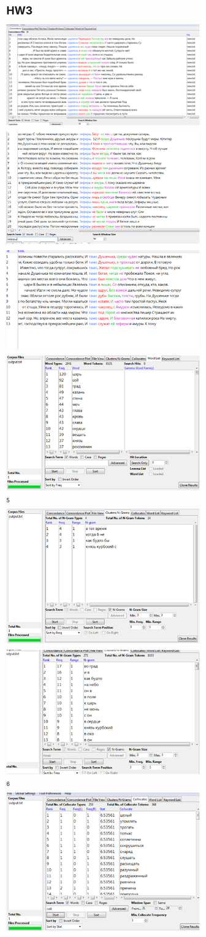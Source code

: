 # HW3

![](pic1.PNG) 

![](pic2.PNG)

![](pic3.PNG)

![](pic4.PNG)

5

![](pic5.PNG)

![](pic6.PNG)

6

![](pic7.PNG)

